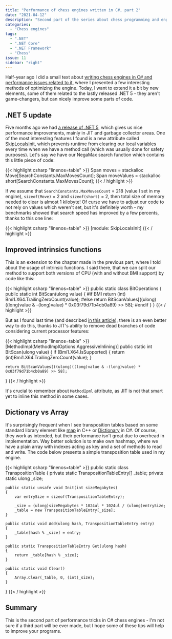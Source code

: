 ```yaml
---
title: "Performance of chess engines written in C#, part 2"
date: "2021-04-12"
description: "Second part of the series about chess programming and engines written using C# and .NET Core platform."
categories:
  - "Chess engines"
tags:
  - ".NET"
  - ".NET Core"
  - ".NET Framework"
  - "Chess"
issue: 11
sidebar: "right"
---
```


Half-year ago I did a small text about [writing chess engines in C# and performance issues related to it](https://tearth.dev/posts/performance-of-chess-engines-written-in-csharp-part-1/), where I presented a few interesting methods of optimizing the engine. Today, I want to extend it a bit by new elements, some of them related to the lastly released .NET 5 - they aren't game-changers, but can nicely improve some parts of code.

<!--more-->

## .NET 5 update

Five months ago we had [a release of .NET 5](https://devblogs.microsoft.com/dotnet/announcing-net-5-0/), which gives us nice performance improvements, mainly in JIT and garbage collector areas. One of the most interesting features I found is a new attribute called [SkipLocalsInit](https://docs.microsoft.com/en-us/dotnet/api/system.runtime.compilerservices.skiplocalsinitattribute?view=net-5.0), which prevents runtime from clearing our local variables every time when we have a method call (which was usually done for safety purposes). Let's say we have our NegaMax search function which contains this little piece of code:

{{< highlight csharp "linenos=table" >}}
Span<Move> moves = stackalloc Move[SearchConstants.MaxMovesCount];
Span<short> moveValues = stackalloc short[SearchConstants.MaxMovesCount];
{{< / highlight >}}

If we assume that `SearchConstants.MaxMovesCount` = 218 (value I set in my engine), `sizeof(Move)` = 2 and `sizeof(short)` = 2, then total size of memory needed to clear is almost 1 kilobyte! Of curse we have to adjust our code to not rely on values which weren't set, but it's definitely worth - my benchmarks showed that search speed has improved by a few percents, thanks to this one line:

{{< highlight csharp "linenos=table" >}}
[module: SkipLocalsInit]
{{< / highlight >}}

## Improved intrinsics functions

This is an extension to the chapter made in the previous part, where I told about the usage of intrinsic functions. I said there, that we can split our method to support both versions of CPU (with and without BMI support) by code like this:

{{< highlight csharp "linenos=table" >}}
public static class BitOperations
{
    public static int BitScan(ulong value)
    {
#if BMI
        return (int) Bmi1.X64.TrailingZeroCount(value);
#else
        return BitScanValues[((ulong)((long)value & -(long)value) * 0x03f79d71b4cb0a89) >> 58];
#endif
    }
}
{{< / highlight >}}

But as I found last time (and described [in this article](https://tearth.dev/posts/inlining-of-intrinsic-functions-in-dot-net-5/)), there is an even better way to do this, thanks to JIT's ability to remove dead branches of code considering current processor features:

{{< highlight csharp "linenos=table" >}}
[MethodImpl(MethodImplOptions.AggressiveInlining)]
public static int BitScan(ulong value)
{
    if (Bmi1.X64.IsSupported)
    {
        return (int)Bmi1.X64.TrailingZeroCount(value);
    }

    return BitScanValues[((ulong)((long)value & -(long)value) * 0x03f79d71b4cb0a89) >> 58];
}
{{< / highlight >}}

It's crucial to remember about `MethodIpml` attribute, as JIT is not that smart yet to inline this method in some cases.

## Dictionary vs Array

It's surprisingly frequent when I see transposition tables based on some standard library element like [map](https://www.cplusplus.com/reference/map/map/) in C++ or [Dictionary](https://docs.microsoft.com/en-us/dotnet/api/system.collections.generic.dictionary-2?view=net-5.0) in C#. Of course, they work as intended, but their performance isn't great due to overhead in implementation. Way better solution is to make own hashmap, where we have a plain array with indexes acting as key and a set of methods to read and write. The code below presents a simple transposition table used in my engine.

{{< highlight csharp "linenos=table" >}}
public static class TranspositionTable
{
    private static TranspositionTableEntry[] _table;
    private static ulong _size;

    public static unsafe void Init(int sizeMegabytes)
    {
        var entrySize = sizeof(TranspositionTableEntry);

        _size = (ulong)sizeMegabytes * 1024ul * 1024ul / (ulong)entrySize;
        _table = new TranspositionTableEntry[_size];
    }

    public static void Add(ulong hash, TranspositionTableEntry entry)
    {
        _table[hash % _size] = entry;
    }

    public static TranspositionTableEntry Get(ulong hash)
    {
        return _table[hash % _size];
    }

    public static void Clear()
    {
        Array.Clear(_table, 0, (int)_size);
    }
}
{{< / highlight >}}

## Summary

This is the second part of performance tricks in C# chess engines - I'm not sure if a third part will be ever made, but I hope some of these tips will help to improve your programs. 
